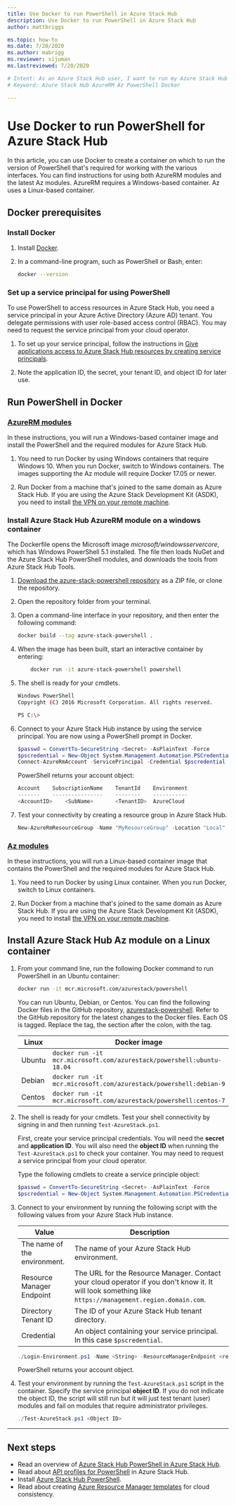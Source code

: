 ```yaml
---
title: Use Docker to run PowerShell in Azure Stack Hub 
description: Use Docker to run PowerShell in Azure Stack Hub
author: mattbriggs

ms.topic: how-to
ms.date: 7/20/2020
ms.author: mabrigg
ms.reviewer: sijuman
ms.lastreviewed: 7/20/2020

# Intent: As an Azure Stack Hub user, I want to run my Azure Stack Hub PowerShell modules in a Docker container to keep them isolated from other processes.
# Keyword: Azure Stack Hub AzureRM Az PowerShell Docker

---
```


# Use Docker to run PowerShell for Azure Stack Hub

In this article, you can use Docker to create a container on which to run the version of PowerShell that's required for working with the various interfaces. You can find instructions for using both AzureRM modules and the latest Az modules. AzureRM requires a Windows-based container. Az uses a Linux-based container.

## Docker prerequisites

### Install Docker

1. Install [Docker](https://docs.docker.com/install/).

1. In a command-line program, such as PowerShell or Bash, enter:

    ```bash
    docker --version
    ```

### Set up a service principal for using PowerShell

To use PowerShell to access resources in Azure Stack Hub, you need a service principal in your Azure Active Directory (Azure AD) tenant. You delegate permissions with user role-based access control (RBAC). You may need to request the service principal from your cloud operator.

1. To set up your service principal, follow the instructions in [Give applications access to Azure Stack Hub resources by creating service principals](../operator/azure-stack-create-service-principals.md?view=azs-2002).

2. Note the application ID, the secret, your tenant ID, and object ID for later use.

## Run PowerShell in Docker

### [AzureRM modules](#tab/rm)

In these instructions, you will run a Windows-based container image and install the PowerShell and the required modules for Azure Stack Hub.

1. You need to run Docker by using Windows containers that require Windows 10. When you run Docker, switch to Windows containers. The images supporting the Az module will require Docker 17.05 or newer.

1. Run Docker from a machine that's joined to the same domain as Azure Stack Hub. If you are using the Azure Stack Development Kit (ASDK), you need to install [the VPN on your remote machine](azure-stack-connect-azure-stack.md#connect-to-azure-stack-hub-with-vpn).

### Install Azure Stack Hub AzureRM module on a windows container

The Dockerfile opens the Microsoft image *microsoft/windowsservercore*, which has Windows PowerShell 5.1 installed. The file then loads NuGet and the Azure Stack Hub PowerShell modules, and downloads the tools from Azure Stack Hub Tools.

1. [Download the azure-stack-powershell repository](https://github.com/Azure-Samples/azure-stack-hub-powershell-in-docker.git) as a ZIP file, or clone the repository.

2. Open the repository folder from your terminal.

3. Open a command-line interface in your repository, and then enter the following command:

    ```bash  
    docker build --tag azure-stack-powershell .
    ```

4. When the image has been built, start an interactive container by entering:

    ```bash  
        docker run -it azure-stack-powershell powershell
    ```

5. The shell is ready for your cmdlets.

    ```bash
    Windows PowerShell
    Copyright (C) 2016 Microsoft Corporation. All rights reserved.

    PS C:\>
    ```

6. Connect to your Azure Stack Hub instance by using the service principal. You are now using a PowerShell prompt in Docker. 

    ```powershell
    $passwd = ConvertTo-SecureString <Secret> -AsPlainText -Force
    $pscredential = New-Object System.Management.Automation.PSCredential('<ApplicationID>', $passwd)
    Connect-AzureRmAccount -ServicePrincipal -Credential $pscredential -TenantId <TenantID>
    ```

   PowerShell returns your account object:

    ```powershell  
    Account    SubscriptionName    TenantId    Environment
    -------    ----------------    --------    -----------
    <AccountID>    <SubName>       <TenantID>  AzureCloud
    ```

7. Test your connectivity by creating a resource group in Azure Stack Hub.

    ```powershell  
    New-AzureRmResourceGroup -Name "MyResourceGroup" -Location "Local"
    ```

### [Az modules](#tab/az)

In these instructions, you will run a Linux-based container image that contains the PowerShell and the required modules for Azure Stack Hub.

1. You need to run Docker by using Linux container. When you run Docker, switch to Linux containers.

1. Run Docker from a machine that's joined to the same domain as Azure Stack Hub. If you are using the Azure Stack Development Kit (ASDK), you need to install [the VPN on your remote machine](azure-stack-connect-azure-stack.md#connect-to-azure-stack-hub-with-vpn).


## Install Azure Stack Hub Az module on a Linux container

1. From your command line, run the following Docker command to run PowerShell in an Ubuntu container:

    ```bash
    docker run -it mcr.microsoft.com/azurestack/powershell
    ```

    You can run Ubuntu, Debian, or Centos. You can find the following Docker files in the GitHub repository, [azurestack-powershell](https://github.com/Azure/azurestack-powershell). Refer to the GitHub repository for the latest changes to the Docker files. Each OS is tagged. Replace the tag, the section after the colon, with the tag.

    | Linux | Docker image |
    | --- | --- |
    | Ubuntu | `docker run -it mcr.microsoft.com/azurestack/powershell:ubuntu-18.04` |
    | Debian | `docker run -it mcr.microsoft.com/azurestack/powershell:debian-9` |
    | Centos | `docker run -it mcr.microsoft.com/azurestack/powershell:centos-7` |

2. The shell is ready for your cmdlets. Test your shell connectivity by signing in and then running `Test-AzureStack.ps1`.

    First, create your service principal credentials. You will need the **secret** and **application ID**. You will also need the **object ID** when running the `Test-AzureStack.ps1` to check your container. You may need to request a service principal from your cloud operator.

    Type the following cmdlets to create a service principle object:

    ```powershell  
    $passwd = ConvertTo-SecureString <Secret> -AsPlainText -Force
    $pscredential = New-Object System.Management.Automation.PSCredential('<ApplicationID>', $passwd)
    ```

5. Connect to your environment by running the following script with the following values from your Azure Stack Hub instance.

    | Value | Description |
    | --- | --- |
    | The name of the environment. | The name of your Azure Stack Hub environment. |
    | Resource Manager Endpoint | The URL for the Resource Manager. Contact your cloud operator if you don't know it. It will look something like `https://management.region.domain.com`. | 
    | Directory Tenant ID | The ID of your Azure Stack Hub tenant directory. | 
    | Credential | An object containing your service principal. In this case `$pscredential`.  |

    ```powershell
    ./Login-Environment.ps1 -Name <String> -ResourceManagerEndpoint <resource manager endpoint> -DirectoryTenantId <String> -Credential $pscredential
    ```

   PowerShell returns your account object.

7. Test your environment by running the `Test-AzureStack.ps1` script in the container. Specify the service principal **object ID**. If you do not indicate the object ID, the script will still run but it will just test tenant (user) modules and fail on modules that require administrator privileges.

    ```powershell  
    ./Test-AzureStack.ps1 <Object ID>
    ```

---

## Next steps

- Read an overview of [Azure Stack Hub PowerShell in Azure Stack Hub](azure-stack-powershell-overview.md).
- Read about [API profiles for PowerShell](azure-stack-version-profiles.md) in Azure Stack Hub.
- Install [Azure Stack Hub PowerShell](../operator/azure-stack-powershell-install.md).
- Read about creating [Azure Resource Manager templates](azure-stack-develop-templates.md) for cloud consistency.

